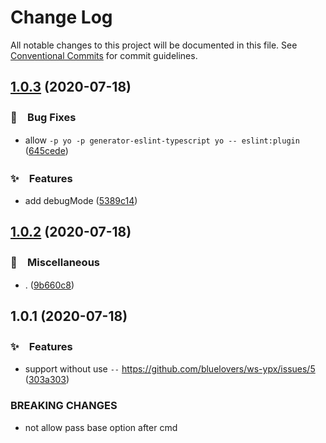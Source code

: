 # Change Log

All notable changes to this project will be documented in this file.
See [Conventional Commits](https://conventionalcommits.org) for commit guidelines.

## [1.0.3](https://github.com/bluelovers/ws-ypx/compare/@ynpx/ynpx-argv@1.0.2...@ynpx/ynpx-argv@1.0.3) (2020-07-18)


### 🐛　Bug Fixes

* allow `-p yo -p generator-eslint-typescript yo -- eslint:plugin` ([645cede](https://github.com/bluelovers/ws-ypx/commit/645cedeafcdf52d98b66a537c2fedfd06bf443f3))


### ✨　Features

* add debugMode ([5389c14](https://github.com/bluelovers/ws-ypx/commit/5389c1471972eea0a4959e4bcc0b7490b0295c1e))





## [1.0.2](https://github.com/bluelovers/ws-ypx/compare/@ynpx/ynpx-argv@1.0.1...@ynpx/ynpx-argv@1.0.2) (2020-07-18)


### 🔖　Miscellaneous

* . ([9b660c8](https://github.com/bluelovers/ws-ypx/commit/9b660c8fd0b4b8f33d6fe12475d0cb84220696d7))





## 1.0.1 (2020-07-18)


### ✨　Features

* support without use `--` https://github.com/bluelovers/ws-ypx/issues/5 ([303a303](https://github.com/bluelovers/ws-ypx/commit/303a30346efc14d25e790738b34244b9124942ac))


### BREAKING CHANGES

* not allow pass base option after cmd

